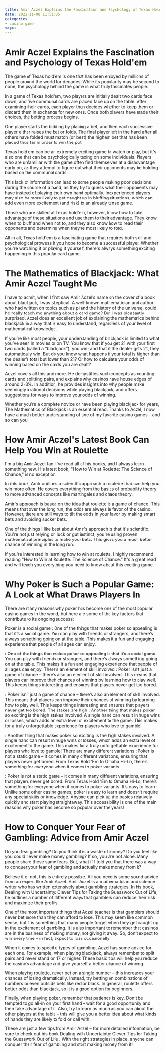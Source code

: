 ```yaml
---
title: Amir Aczel Explains the Fascination and Psychology of Texas Hold'em
date: 2022-11-08 11:51:05
categories:
- casino game
tags:
---
```



#  Amir Aczel Explains the Fascination and Psychology of Texas Hold'em

The game of Texas hold'em is one that has been enjoyed by millions of people around the world for decades. While its popularity may be second to none, the psychology behind the game is what truly fascinates people.

In a game of Texas hold'em, two players are initially dealt two cards face down, and five communal cards are placed face up on the table. After examining their cards, each player then decides whether to keep them or discard them in exchange for new ones. Once both players have made their choices, the betting process begins.

One player starts the bidding by placing a bet, and then each successive player either raises the bet or folds. The final player left in the hand after all others have folded must match (or beat) the highest bet that has been placed thus far in order to win the pot.

Texas hold'em can be an extremely exciting game to watch or play, but it's also one that can be psychologically taxing on some individuals. Players who are unfamiliar with the game often find themselves at a disadvantage early on, as they attempt to figure out what their opponents may be holding based on the communal cards.

This lack of information can lead to some people making poor decisions during the course of a hand, as they try to guess what their opponents may have instead of playing their own hand optimally. Inexperienced players may also be more likely to get caught up in bluffing situations, which can add even more excitement (and risk) to an already tense game.

Those who are skilled at Texas hold'em, however, know how to take advantage of these situations and use them to their advantage. They know when to bluff and when not to, and they also know how to read their opponents and determine when they're most likely to fold.

All in all, Texas hold'em is a fascinating game that requires both skill and psychological prowess if you hope to become a successful player. Whether you're watching it or playing it yourself, there's always something exciting happening in this popular card game.

#  The Mathematics of Blackjack: What Amir Aczel Taught Me

I have to admit, when I first saw Amir Aczel’s name on the cover of a book about blackjack, I was skeptical. 
A well-known mathematician and author who had written on topics such as pi and the history of the universe, could he really teach me anything about a card game? But I was pleasantly surprised. Aczel does an excellent job of explaining the mathematics behind blackjack in a way that is easy to understand, regardless of your level of mathematical knowledge.

If you’re like most people, your understanding of blackjack is limited to what you’ve seen in movies or on TV. You know that if you get 21 with your first two cards (called a “blackjack”), you win; and that if the dealer gets 21, they automatically win. But do you know what happens if your total is higher than the dealer’s total but lower than 21? Or how to calculate your odds of winning based on the cards you are dealt?

Aczel covers all this and more. He demystifies such concepts as counting cards and splitting pairs, and explains why casinos have house edges of around 2-3%. In addition, he provides insights into why people make seemingly irrational decisions while playing blackjack, and offers suggestions for ways to improve your odds of winning.

Whether you’re a complete novice or have been playing blackjack for years, The Mathematics of Blackjack is an essential read. Thanks to Aczel, I now have a much better understanding of one of my favorite casino games – and so can you.

#  How Amir Aczel's Latest Book Can Help You Win at Roulette

I'm a big Amir Aczel fan. I've read all of his books, and I always learn something new. His latest book, "How to Win at Roulette: The Science of Chance," is no exception.

In this book, Amir outlines a scientific approach to roulette that can help you win more often. He covers everything from the basics of probability theory to more advanced concepts like martingales and chaos theory.

Amir's approach is based on the idea that roulette is a game of chance. This means that over the long run, the odds are always in favor of the casino. However, there are still ways to tilt the odds in your favor by making smart bets and avoiding sucker bets.

One of the things I like best about Amir's approach is that it's scientific. You're not just relying on luck or gut instinct; you're using proven mathematical principles to make your bets. This gives you a much better chance of winning in the long run.

If you're interested in learning how to win at roulette, I highly recommend reading "How to Win at Roulette: The Science of Chance." It's a great read and will teach you everything you need to know about this exciting game.

#  Why Poker is Such a Popular Game: A Look at What Draws Players In

There are many reasons why poker has become one of the most popular casino games in the world, but here are some of the key factors that contribute to its ongoing success:

Poker is a social game : One of the things that makes poker so appealing is that it’s a social game. You can play with friends or strangers, and there’s always something going on at the table. This makes it a fun and engaging experience that people of all ages can enjoy.

: One of the things that makes poker so appealing is that it’s a social game. You can play with friends or strangers, and there’s always something going on at the table. This makes it a fun and engaging experience that people of all ages can enjoy. There’s an element of skill involved : Poker isn’t just a game of chance – there’s also an element of skill involved. This means that players can improve their chances of winning by learning how to play well. This keeps things interesting and ensures that players never get too bored.

: Poker isn’t just a game of chance – there’s also an element of skill involved. This means that players can improve their chances of winning by learning how to play well. This keeps things interesting and ensures that players never get too bored. The stakes are high : Another thing that makes poker so exciting is the high stakes involved. A single hand can result in huge wins or losses, which adds an extra level of excitement to the game. This makes for a truly unforgettable experience for players who love to gamble!

: Another thing that makes poker so exciting is the high stakes involved. A single hand can result in huge wins or losses, which adds an extra level of excitement to the game. This makes for a truly unforgettable experience for players who love to gamble! There are many different variations : Poker is not a static game – it comes in many different variations, ensuring that players never get bored. From Texas Hold ‘Em to Omaha Hi-Lo, there’s something for everyone when it comes to poker variants.

: Poker is not a static game – it comes in many different variations, ensuring that players never get bored. From Texas Hold ‘Em to Omaha Hi-Lo, there’s something for everyone when it comes to poker variants. It’s easy to learn : Unlike some other casino games, poker is easy to learn and doesn’t require any special skills or knowledge. Anyone can pick up the basics relatively quickly and start playing straightaway. This accessibility is one of the main reasons why poker has become so popular over the years!

#  How to Conquer Your Fear of Gambling: Advice from Amir Aczel

Do you fear gambling? Do you think it is a waste of money? Do you feel like you could never make money gambling? If so, you are not alone. Many people share these same fears. But, what if I told you that there was a way to conquer your fear of gambling and actually make money from it?

Believe it or not, this is entirely possible. All you need is some sound advice from an expert like Amir Aczel. Amir Aczel is a mathematician and science writer who has written extensively about gambling strategies. In his book, Dealing with Uncertainty: Clever Tips for Taking the Guesswork Out of Life, he outlines a number of different ways that gamblers can reduce their risk and maximize their profits.

One of the most important things that Aczel teaches is that gamblers should never bet more than they can afford to lose. This may seem like common sense, but it is something that many people forget when they get caught up in the excitement of gambling. It is also important to remember that casinos are in the business of making money, not giving it away. So, don’t expect to win every time – in fact, expect to lose occasionally.

When it comes to specific types of gambling, Aczel has some advice for each one. For example, when playing blackjack, always remember to split pairs and never stand on 17 or higher. These basic tips will help you reduce the casino’s advantage and give yourself a better chance of winning.

When playing roulette, never bet on a single number – this increases your chances of losing dramatically. Instead, try betting on combinations of numbers or even outside bets like red or black. In general, roulette offers better odds than blackjack, so it is a good option for beginners.

Finally, when playing poker, remember that patience is key. Don’t be tempted to go all-in on your first hand – wait for a good opportunity and then take advantage of it. Also, try to learn as much as you can about the other players at the table – this will give you a better idea about what kinds of hands they are likely to fold or call with.

These are just a few tips from Amir Aczel – for more detailed information, be sure to check out his book Dealing with Uncertainty: Clever Tips for Taking the Guesswork Out of Life . With the right strategies in place, anyone can conquer their fear of gambling and start making money from it!